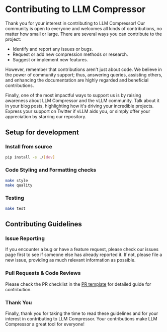 # Contributing to LLM Compressor

Thank you for your interest in contributing to LLM Compressor!
Our community is open to everyone and welcomes all kinds of contributions, no matter how small or large.
There are several ways you can contribute to the project:

- Identify and report any issues or bugs.
- Request or add new compression methods or research.
- Suggest or implement new features.

However, remember that contributions aren't just about code.
We believe in the power of community support; thus, answering queries, assisting others, and enhancing the documentation are highly regarded and beneficial contributions.

Finally, one of the most impactful ways to support us is by raising awareness about LLM Compressor and the vLLM community.
Talk about it in your blog posts, highlighting how it's driving your incredible projects.
Express your support on Twitter if vLLM aids you, or simply offer your appreciation by starring our repository.

## Setup for development

### Install from source

```bash
pip install -e ./[dev]
```

### Code Styling and Formatting checks

```bash
make style
make quality
```

### Testing

```bash
make test
```

## Contributing Guidelines

### Issue Reporting

If you encounter a bug or have a feature request, please check our issues page first to see if someone else has already reported it.
If not, please file a new issue, providing as much relevant information as possible.

### Pull Requests & Code Reviews

Please check the PR checklist in the [PR template](.github/PULL_REQUEST_TEMPLATE.md) for detailed guide for contribution.

### Thank You

Finally, thank you for taking the time to read these guidelines and for your interest in contributing to LLM Compressor.
Your contributions make LLM Compressor a great tool for everyone!
